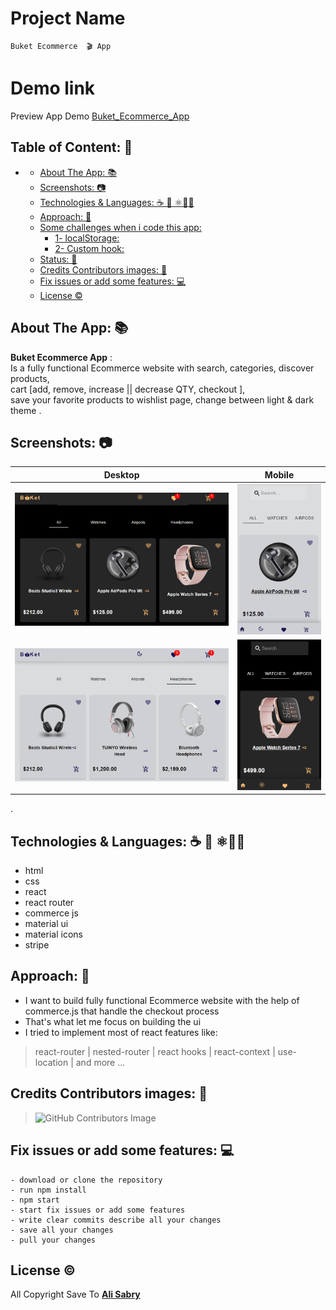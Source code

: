 # Project Name
	Buket Ecommerce  🎬 App

# Demo link
 Preview App Demo [Buket_Ecommerce_App](https://buket.netlify.app)


## Table of Content: 📑

-	- [About The App: 📚](#about-the-app-)
	- [Screenshots: 📷](#screenshots-)
	- [Technologies & Languages:  ☕️ 🐍 ⚛️🧪📲](#technologies--languages--️--️)
	- [Approach: 🚶](#approach-)
	- [Some challenges when i code this app:](#some-challenges-when-i-code-this-app)
		- [1- localStorage:](#1--localstorage)
		- [2- Custom hook:](#2--custom-hook)
	- [Status: 📶](#status-)
	- [Credits Contributors images: 📝](#credits-contributors-images-)
	- [Fix issues or add some features:  💻](#fix-issues-or-add-some-features--)
	- [License ©️](#license-️)

## About The App: 📚

**Buket Ecommerce App** : <br />
Is a fully functional Ecommerce website with search, categories, discover products, <br />
cart [add, remove, increase || decrease QTY, checkout ], <br /> 
save your favorite products to wishlist page, change between light & dark theme .

## Screenshots: 📷

|  Desktop   | Mobile  |
| ------------- | ---------- |
|  <img src="src/assets/screen_one.png"  alt="screenshot" />  | <img src="src/assets/screen_three.png"  alt="screenshot" />  |
|  <img src="src/assets/screen_two.png"  alt="screenshot" />  |  <img src="src/assets/screen_four.png"  alt="screenshot" />   |

.

## Technologies & Languages:  ☕️ 🐍 ⚛️🧪📲
- html
- css
- react
- react router
- commerce js
- material ui
- material icons
- stripe

## Approach: 🚶

- I want to build fully functional Ecommerce website with the help of commerce.js that handle the checkout process <br />
- That's what let me focus on building the ui
- I tried to implement most of react features like:
> react-router | nested-router | react hooks | react-context | use-location | and more ...
	

## Credits Contributors images: 📝

>![GitHub Contributors Image](https://contrib.rocks/image?repo=ali-sabry/buket)

## Fix issues or add some features:  💻
	- download or clone the repository
	- run npm install
	- npm start	
	- start fix issues or add some features
	- write clear commits describe all your changes
	- save all your changes 
	- pull your changes



## License ©️

All Copyright Save To   [**Ali Sabry**](https://www.linkedin.com/in/ali-sabry/)
